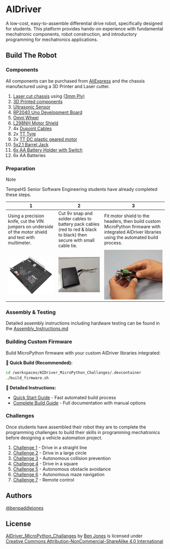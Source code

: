 # AIDriver

A low-cost, easy-to-assemble differential drive robot, specifically designed for students. This platform provides hands-on experience with fundamental mechatronic components, robot construction, and introductory programming for mechatronics applications.

## Build The Robot

### Components

All components can be purchased from [AliExpress](https://www.aliexpress.com/) and the chassis manufactured using a 3D Printer and Laser cutter.

1. [Laser cut chassis](manufacturing_files/LC_Faculty_AIDriverGluelessv2_PP.pdf) using [(3mm Ply)](https://www.bunnings.com.au/2440-x-1220mm-3mm-plywood-pine-premium-bc-grade_p0340267)
2. [3D Printed components](docs/manufacturing_files)
3. [Ultrasonic Sensor](https://www.aliexpress.com/item/1005005636789307.html)
4. [RP2040 Uno Development Board](https://www.aliexpress.com/item/1005009315359179.html)
5. [Omni Wheel](https://www.aliexpress.com/item/32954940078.html)
6. [L298NH Motor Shield](https://www.aliexpress.com/item/32801279582.html)
7. 4x [Dupoint Cables](https://www.aliexpress.com/item/4000053353555.html)
8. 2x [TT Tyre](https://www.aliexpress.com/item/1005005767062155.html)
9. 2x [TT DC plastic geared motor](https://www.aliexpress.com/item/1005004854068015.html)
10. [5x2.1 Barrel Jack](https://www.aliexpress.com/item/33024967273.html)
11. [6x AA Battery Holder with Switch](https://www.aliexpress.com/item/4001266904978.html)
12. 6x AA Batteries

### Preparation

> [!Note]
> TempeHS Senior Software Engineering students have already completed these steps.

| 1                                                                                                       | 2                                                                                                                    | 3                                                                                                         |
| ------------------------------------------------------------------------------------------------------- | -------------------------------------------------------------------------------------------------------------------- | --------------------------------------------------------------------------------------------------------- |
| Using a precision knife, cut the VIN jumpers on underside of the motor shield and test with multimeter. | Cut 9v snap and solder cables to battery pack cables (red to red & black to black) then secure with small cable tie. | Fit motor shield to the headers, then build custom MicroPython firmware with integrated AIDriver libraries using the automated build process. |
| ![Cut Vin on motorshield](images/prep_1.png "Cut Vin on motorshield")                                   | ![Solider 5.5mm jack to battery pack](images/prep_2.png "Solider 5.5mm jack to battery pack")                        | ![Fit motorshield and upload firmware](images/prep_3.png "Fit motorshield and upload firmware")           |

### Assembly & Testing

Detailed assembly instructions including hardware testing can be found in the [Assembly_Instructions.md](Assembly_Instructions.md)

### Building Custom Firmware

Build MicroPython firmware with your custom AIDriver libraries integrated:

**🚀 Quick Build (Recommended):**
```bash
cd /workspaces/AIDriver_MicroPython_Challanges/.devcontainer
./build_firmware.sh
```

**📖 Detailed Instructions:**
- [Quick Start Guide](Quick_Start_Automated_Build.md) - Fast automated build process
- [Complete Build Guide](Build_Custom_MicroPython_Firmware.md) - Full documentation with manual options

### Challenges

Once students have assembled their robot they are to complete the programming challenges to build their skills in programming mechatronics before designing a vehicle automation project.

1. [Challenge 1](Challenge_1.md) - Drive in a straight line
2. [Challenge 2](Challenge_2.md) - Drive in a large circle
3. [Challenge 3](Challenge_3.md) - Autonomous collision prevention
4. [Challenge 4](Challenge_4.md) - Drive in a square
5. [Challenge 5](Challenge_5.md) - Autonomous obstacle avoidance
6. [Challenge 6](Challenge_6.md) - Autonomous maze navigation
7. [Challenge 7](Challenge_7.md) - Remote control

## Authors

[@benpaddlejones](https://github.com/benpaddlejones)

## License

<p xmlns:cc="http://creativecommons.org/ns#" xmlns:dct="http://purl.org/dc/terms/"><a property="dct:title" rel="cc:attributionURL" href="https://github.com/TempeHS/AIDriver_MicroPython_Challanges">AIDriver_MicroPython_Challanges</a> by <a rel="cc:attributionURL dct:creator" property="cc:attributionName" href="https://github.com/benpaddlejones">Ben Jones</a> is licensed under <a href="https://creativecommons.org/licenses/by-nc-sa/4.0/?ref=chooser-v1" target="_blank" rel="license noopener noreferrer" style="display:inline-block;">Creative Commons Attribution-NonCommercial-ShareAlike 4.0 International<img style="height:22px!important;margin-left:3px;vertical-align:text-bottom;" src="https://mirrors.creativecommons.org/presskit/icons/cc.svg?ref=chooser-v1" alt=""><img style="height:22px!important;margin-left:3px;vertical-align:text-bottom;" src="https://mirrors.creativecommons.org/presskit/icons/by.svg?ref=chooser-v1" alt=""><img style="height:22px!important;margin-left:3px;vertical-align:text-bottom;" src="https://mirrors.creativecommons.org/presskit/icons/nc.svg?ref=chooser-v1" alt=""><img style="height:22px!important;margin-left:3px;vertical-align:text-bottom;" src="https://mirrors.creativecommons.org/presskit/icons/sa.svg?ref=chooser-v1" alt=""></a></p>
